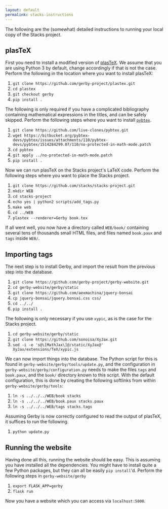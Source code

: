 ```yaml
---
layout: default
permalink: stacks-instructions
---
```


The following are the (somewhat) detailed instructions to running your local copy of the Stacks project.

## plasTeX
First you need to install a modified version of [plasTeX](https://github.com/tiarno/plastex). We assume that you are using Python 3 by default, change accordingly if that is not the case. Perform the following in the location where you want to install plasTeX:

1. `git clone https://github.com/gerby-project/plastex.git`
2. `cd plastex`
3. `git checkout gerby`
4. `pip install .`

The following is only required if you have a complicated bibliography containing mathematical expressions in the titles, and can be safely skipped. Perform the following steps where you want to install [`pybtex`](https://bitbucket.org/pybtex-devs/pybtex).

1. `git clone https://github.com/live-clones/pybtex.git`
2. `wget https://bitbucket.org/pybtex-devs/pybtex/issues/attachments/110/pybtex-devs/pybtex/1514284299.07/110/no-protected-in-math-mode.patch`
3. `cd pybtex`
4. `git apply ../no-protected-in-math-mode.patch`
5. `pip install .`

Now we can run plasTeX on the Stacks project's LaTeX code. Perform the following steps where you want to place the Stacks project.

1. `git clone https://github.com/stacks/stacks-project.git`
2. `mkdir WEB`
3. `cd stacks-project`
4. `echo yes | python2 scripts/add_tags.py`
5. `make web`
6. `cd ../WEB`
7. `plastex --renderer=Gerby book.tex`

If all went well, you now have a directory called `WEB/book/` containing several tens of thousands small HTML files, and files named `book.paux` and `tags` inside `WEB/`.

## Importing tags
The next step is to install Gerby, and import the result from the previous step into the database.

1. `git clone https://github.com/gerby-project/gerby-website.git`
2. `cd gerby-website/gerby/static`
3. `git clone https://github.com/aexmachina/jquery-bonsai`
4. `cp jquery-bonsai/jquery.bonsai.css css/`
5. `cd ../../`
6. `pip install .`

The following is only necessary if you use `xypic`, as is the case for the Stacks project.

1. `cd gerby-website/gerby/static`
2. `git clone https://github.com/sonoisa/XyJax.git`
3. `sed -i -e 's@\[MathJax\]@/static/XyJax@' XyJax/extensions/TeX/xypic.js`

We can now import things into the database. The Python script for this is found in `gerby-website/gerby/tools/update.py`, and the configuration in `gerby-website/gerby/configuration.py` needs to make the files `tags` and `book.paux`, and the `book/` directory known to this script. With the default configuration, this is done by creating the following softlinks from within `gerby-website/gerby/tools`:

1. `ln -s ../../../WEB/book stacks`
2. `ln -s ../../../WEB/book.paux stacks.paux`
3. `ln -s ../../../WEB/tags stacks.tags`

Assuming Gerby is now correctly configured to read the output of plasTeX, it suffices to run the following.

1. `python update.py`

## Running the website
Having done all this, running the website should be easy. This is assuming you have installed all the dependencies. You might have to install quite a few Python packages, but they can all be easily `pip install`'d. Perform the following steps in `gerby-website/gerby`

1. `export FLASK_APP=gerby`
2. `flask run`

Now you have a website which you can access via `localhost:5000`.

